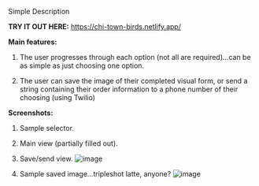 Simple Description

**TRY IT OUT HERE:** https://chi-town-birds.netlify.app/

**Main features:**

1. The user progresses through each option (not all are required)...can be as simple as just choosing one option.

2. The user can save the image of their completed visual form, or send a string containing their order information to a phone number of their choosing (using Twilio)

**Screenshots:**

1. Sample selector.
2. Main view (partially filled out).
3. Save/send view.
   ![image](https://user-images.githubusercontent.com/42954670/101989659-9f7d0200-3c67-11eb-93c4-25410b0bf531.png)

4. Sample saved image...tripleshot latte, anyone?
   ![image](https://user-images.githubusercontent.com/42954670/101989792-6a24e400-3c68-11eb-9ef5-f6c6da3742b3.png)
